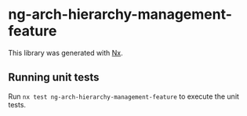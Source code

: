 # ng-arch-hierarchy-management-feature

This library was generated with [Nx](https://nx.dev).

## Running unit tests

Run `nx test ng-arch-hierarchy-management-feature` to execute the unit tests.
